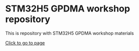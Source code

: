# STM32H5 GPDMA workshop repository

This is repository with STM32H5 GPDMA workshop materials

[Click to go to page](https://rristm.github.io/tomas_materials_v2/ST-TOMAS-Workshop/H5-GPDMA-workshop-test/main)

